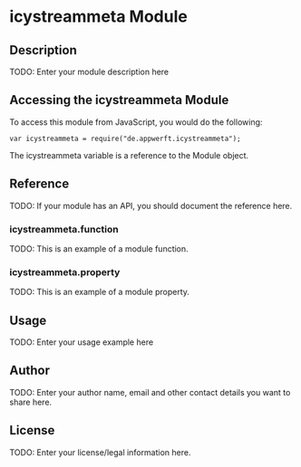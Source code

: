 # icystreammeta Module

## Description

TODO: Enter your module description here

## Accessing the icystreammeta Module

To access this module from JavaScript, you would do the following:

    var icystreammeta = require("de.appwerft.icystreammeta");

The icystreammeta variable is a reference to the Module object.

## Reference

TODO: If your module has an API, you should document
the reference here.

### icystreammeta.function

TODO: This is an example of a module function.

### icystreammeta.property

TODO: This is an example of a module property.

## Usage

TODO: Enter your usage example here

## Author

TODO: Enter your author name, email and other contact
details you want to share here.

## License

TODO: Enter your license/legal information here.
